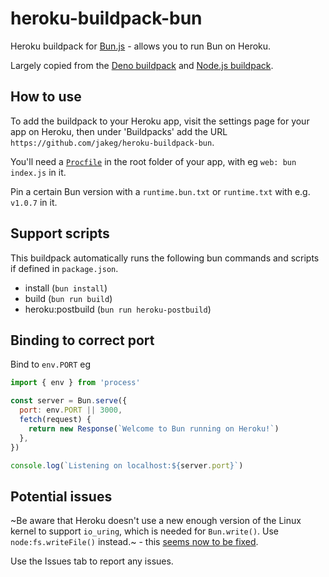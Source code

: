# heroku-buildpack-bun

Heroku buildpack for [Bun.js](https://bun.sh/) - allows you to run Bun on Heroku.

Largely copied from the [Deno buildpack](https://github.com/chibat/heroku-buildpack-deno) and [Node.js buildpack](https://github.com/heroku/heroku-buildpack-nodejs).

## How to use

To add the buildpack to your Heroku app, visit the settings page for your app on Heroku, then under 'Buildpacks' add the URL `https://github.com/jakeg/heroku-buildpack-bun`.

You'll need a [`Procfile`](https://devcenter.heroku.com/articles/procfile) in the root folder of your app, with eg `web: bun index.js` in it.

Pin a certain Bun version with a `runtime.bun.txt` or `runtime.txt` with e.g. `v1.0.7` in it.

## Support scripts

This buildpack automatically runs the following bun commands and scripts if defined in `package.json`.

- install (`bun install`)
- build (`bun run build`)
- heroku:postbuild (`bun run heroku-postbuild`)

## Binding to correct port

Bind to `env.PORT` eg

```js
import { env } from 'process'

const server = Bun.serve({
  port: env.PORT || 3000,
  fetch(request) {
    return new Response(`Welcome to Bun running on Heroku!`)
  },
})

console.log(`Listening on localhost:${server.port}`)
```

## Potential issues

~Be aware that Heroku doesn't use a new enough version of the Linux kernel to support `io_uring`, which is needed for `Bun.write()`. Use `node:fs.writeFile()` instead.~ - this [seems now to be fixed](https://devcenter.heroku.com/changelog-items/2713).

Use the Issues tab to report any issues.
